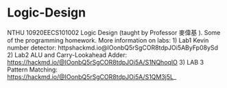 # Logic-Design
NTHU 10920EECS101002 Logic Design (taught by Professor 麥偉基 ). Some of the programming homework.
More information on labs:
      1) Lab1 Kevin number detector: httpshackmd.io@IOonbQ5rSgCOR8tdpJOi5AByFp08ySd
      2) Lab2 ALU and Carry-Lookahead Adder: https://hackmd.io/@IOonbQ5rSgCOR8tdpJOi5A/S1NQhoqIO
      3) LAB 3 Pattern Matching: https://hackmd.io/@IOonbQ5rSgCOR8tdpJOi5A/S1QM3j5L_
